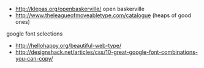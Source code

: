 - http://klepas.org/openbaskerville/ open baskerville
- http://www.theleagueofmoveabletype.com/catalogue (heaps of good ones)

google font selections

- http://hellohappy.org/beautiful-web-type/
- http://designshack.net/articles/css/10-great-google-font-combinations-you-can-copy/
